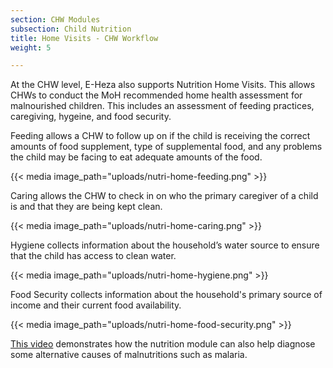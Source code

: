 ```yaml
---
section: CHW Modules
subsection: Child Nutrition
title: Home Visits - CHW Workflow
weight: 5

---
```


At the CHW level, E-Heza also supports Nutrition Home Visits. This allows CHWs to conduct the MoH recommended home health assessment for malnourished children. This includes an assessment of feeding practices, caregiving, hygeine, and food security.

Feeding allows a CHW to follow up on if the child is receiving the correct amounts of food supplement, type of supplemental food, and any problems the child may be facing to eat adequate amounts of the food.

{{< media image_path="uploads/nutri-home-feeding.png" >}}

Caring allows the CHW to check in on who the primary caregiver of a child is and that they are being kept clean.

{{< media image_path="uploads/nutri-home-caring.png" >}}

Hygiene collects information about the household’s water source to ensure that the child has access to clean water.

{{< media image_path="uploads/nutri-home-hygiene.png" >}}

Food Security collects information about the household's primary source of income and their current food availability.

{{< media image_path="uploads/nutri-home-food-security.png" >}}

[This video](https://www.youtube.com/watch?v=1EV8xInZ71E) demonstrates how the nutrition module can also help diagnose some alternative causes of malnutritions such as malaria.